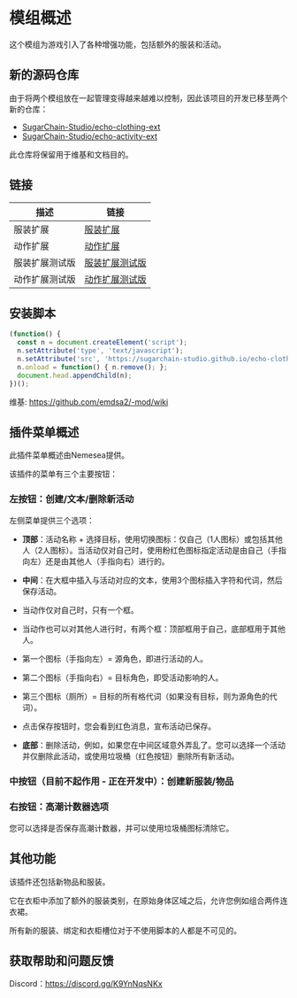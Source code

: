 # 模组概述

这个模组为游戏引入了各种增强功能，包括额外的服装和活动。

## 新的源码仓库

由于将两个模组放在一起管理变得越来越难以控制，因此该项目的开发已移至两个新的仓库：
- [SugarChain-Studio/echo-clothing-ext](https://github.com/SugarChain-Studio/echo-clothing-ext)
- [SugarChain-Studio/echo-activity-ext](https://github.com/SugarChain-Studio/echo-activity-ext)

此仓库将保留用于维基和文档目的。

## 链接

| 描述                   | 链接                                                                                                    |
| ---------------------- | ------------------------------------------------------------------------------------------------------- |
| 服装扩展               | [服装扩展](https://sugarchain-studio.github.io/echo-clothing-ext/bc-cloth.user.js)                      |
| 动作扩展               | [动作扩展](https://sugarchain-studio.github.io/echo-activity-ext/bc-activity.user.js)                   |
| 服装扩展测试版         | [服装扩展测试版](https://sugarchain-studio.github.io/echo-clothing-ext/bc-cloth-beta.user.js)           |
| 动作扩展测试版         | [动作扩展测试版](https://sugarchain-studio.github.io/echo-activity-ext/bc-activity-beta.user.js)        |

## 安装脚本

```javascript
(function() {
  const n = document.createElement('script');
  n.setAttribute('type', 'text/javascript');
  n.setAttribute('src', 'https://sugarchain-studio.github.io/echo-clothing-ext/bc-cloth.user.js?t=' + Date.now());
  n.onload = function() { n.remove(); };
  document.head.appendChild(n);
})();
```

维基: https://github.com/emdsa2/-mod/wiki

## 插件菜单概述

此插件菜单概述由Nemesea提供。

该插件的菜单有三个主要按钮：

### 左按钮：创建/文本/删除新活动

左侧菜单提供三个选项：

- **顶部**：活动名称 + 选择目标，使用切换图标：仅自己（1人图标）或包括其他人（2人图标）。当活动仅对自己时，使用粉红色图标指定活动是由自己（手指向左）还是由其他人（手指向右）进行的。

- **中间**：在大框中插入与活动对应的文本，使用3个图标插入字符和代词，然后保存活动。
- 当动作仅对自己时，只有一个框。
- 当动作也可以对其他人进行时，有两个框：顶部框用于自己，底部框用于其他人。
- 第一个图标（手指向左）= 源角色，即进行活动的人。
- 第二个图标（手指向右）= 目标角色，即受活动影响的人。
- 第三个图标（厕所）= 目标的所有格代词（如果没有目标，则为源角色的代词）。
- 点击保存按钮时，您会看到红色消息，宣布活动已保存。

- **底部**：删除活动，例如，如果您在中间区域意外弄乱了。您可以选择一个活动并仅删除此活动，或使用垃圾桶（红色按钮）删除所有新活动。

### 中按钮（目前不起作用 - 正在开发中）：创建新服装/物品

### 右按钮：高潮计数器选项

您可以选择是否保存高潮计数器，并可以使用垃圾桶图标清除它。

## 其他功能

该插件还包括新物品和服装。

它在衣柜中添加了额外的服装类别，在原始身体区域之后，允许您例如组合两件连衣裙。

所有新的服装、绑定和衣柜槽位对于不使用脚本的人都是不可见的。

## 获取帮助和问题反馈

Discord：https://discord.gg/K9YnNqsNKx
